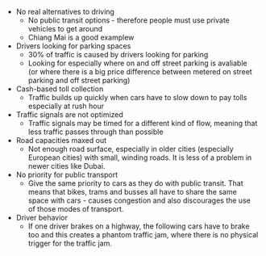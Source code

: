 - No real alternatives to driving
	- No public transit options - therefore people must use private vehicles to get around
	- Chiang Mai is a good examplew
- Drivers looking for parking spaces
	- 30% of traffic is caused by drivers looking for parking
	- Looking for especially where on and off street parking is avaliable (or where there is a big price difference between metered on street parking and off street parking)
- Cash-based toll collection
	- Traffic builds up quickly when cars have to slow down to pay tolls especially at rush hour
- Traffic signals are not optimized
	- Traffic signals may be timed for a different kind of flow, meaning that less traffic passes through than possible
- Road capacities maxed out
	- Not enough road surface, especially in older cities (especially European cities) with small, winding roads. It is less of a problem in newer cities like Dubai.
- No priority for public transport
	- Give the same priority to cars as they do with public transit. That means that bikes, trams and busses all have to share the same space with cars - causes congestion and also discourages the use of those modes of transport. 
- Driver behavior
	- If one driver brakes on a highway, the following cars have to brake too and this creates a phantom traffic jam, where there is no physical trigger for the traffic jam.
